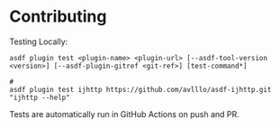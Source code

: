 # Contributing

Testing Locally:

```shell
asdf plugin test <plugin-name> <plugin-url> [--asdf-tool-version <version>] [--asdf-plugin-gitref <git-ref>] [test-command*]

#
asdf plugin test ijhttp https://github.com/avlllo/asdf-ijhttp.git "ijhttp --help"
```

Tests are automatically run in GitHub Actions on push and PR.

